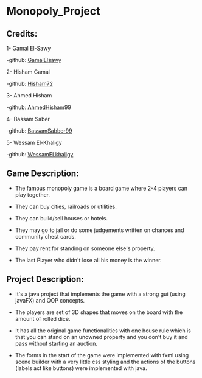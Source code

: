 # Monopoly_Project
## Credits:
1- Gamal El-Sawy

-github: [GamalElsawy](https://github.com/GamalElsawy)

2- Hisham Gamal

-github: [Hisham72](https://github.com/Hisham72)

3- Ahmed Hisham

-github: [AhmedHisham99](https://github.com/AhmedHisham99)

4- Bassam Saber

-github: [BassamSabber99](https://github.com/BassamSabber99)

5- Wessam El-Khaligy

-github: [WessamELkhaligy](https://github.com/WessamELkhaligy)



## Game Description:
- The famous monopoly game is a board game where 2-4 players can play together.

- They can buy cities, railroads or utilities.

- They can build/sell houses or hotels. 

- They may go to jail or do some judgements written on chances and community chest cards.

- They pay rent for standing on someone else's property. 

- The last Player who didn't lose all his money is the winner.



## Project Description:
- It's a java project that implements the game with a strong gui (using javaFX) and OOP concepts.

- The players are set of 3D shapes that moves on the board with the amount of rolled dice.

- It has all the original game functionalities with one house rule which is that you can stand on an unowned property and you don't buy it and pass without starting an auction.

- The forms in the start of the game were implemented with fxml using scene builder with a very little css styling and the actions of the buttons (labels act like buttons) were implemented with java.

